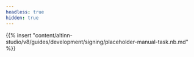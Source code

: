 ```yaml
---
headless: true
hidden: true
---
```


{{% insert "content/altinn-studio/v8/guides/development/signing/placeholder-manual-task.nb.md" %}}